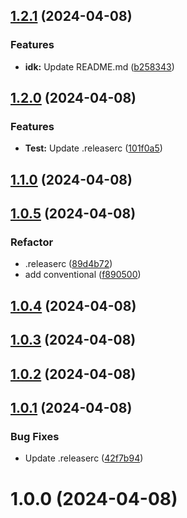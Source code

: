 ## [1.2.1](https://github.com/crimera/semantic-tests/compare/v1.2.0...v1.2.1) (2024-04-08)


### Features

* **idk:** Update README.md ([b258343](https://github.com/crimera/semantic-tests/commit/b25834377f27f4199655ad0e1599fb225fabb0c0))

## [1.2.0](https://github.com/crimera/semantic-tests/compare/v1.1.0...v1.2.0) (2024-04-08)


### Features

* **Test:** Update .releaserc ([101f0a5](https://github.com/crimera/semantic-tests/commit/101f0a5d5d3e7a07f5b0fc652f6a30aa30262e96))

## [1.1.0](https://github.com/crimera/semantic-tests/compare/v1.0.5...v1.1.0) (2024-04-08)

## [1.0.5](https://github.com/crimera/semantic-tests/compare/v1.0.4...v1.0.5) (2024-04-08)


### Refactor

* .releaserc ([89d4b72](https://github.com/crimera/semantic-tests/commit/89d4b72c0120b8333f9d315d7c9b53f7844c705a))
* add conventional ([f890500](https://github.com/crimera/semantic-tests/commit/f89050049e75f73f901b17d090117cdf1e6a1f0d))

## [1.0.4](https://github.com/crimera/semantic-tests/compare/v1.0.3...v1.0.4) (2024-04-08)

## [1.0.3](https://github.com/crimera/semantic-tests/compare/v1.0.2...v1.0.3) (2024-04-08)

## [1.0.2](https://github.com/crimera/semantic-tests/compare/v1.0.1...v1.0.2) (2024-04-08)

## [1.0.1](https://github.com/crimera/semantic-tests/compare/v1.0.0...v1.0.1) (2024-04-08)


### Bug Fixes

* Update .releaserc ([42f7b94](https://github.com/crimera/semantic-tests/commit/42f7b9488851cb3e706517c96cc8a3788f721407))

# 1.0.0 (2024-04-08)
